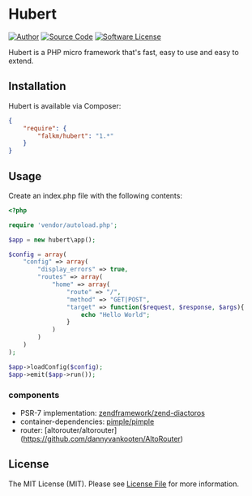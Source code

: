 Hubert
======

[![Author](https://img.shields.io/badge/author-falkm-blue.svg?style=flat-square)](https://falk-m.de)
[![Source Code](http://img.shields.io/badge/source-falkmueller/hubert-blue.svg?style=flat-square)](https://github.com/falkmueller/hubert)
[![Software License](https://img.shields.io/badge/license-MIT-brightgreen.svg?style=flat-square)](LICENSE)

Hubert is a PHP micro framework that's fast, easy to use and easy to extend.

## Installation

Hubert is available via Composer:

```json
{
    "require": {
        "falkm/hubert": "1.*"
    }
}
```

## Usage

Create an index.php file with the following contents:

```php
<?php

require 'vendor/autoload.php';

$app = new hubert\app();

$config = array(
    "config" => array(
        "display_errors" => true,
        "routes" => array(
            "home" => array(
                "route" => "/", 
                "method" => "GET|POST", 
                "target" => function($request, $response, $args){
                    echo "Hello World";
                }
            )
        )
    )
);

$app->loadConfig($config);
$app->emit($app->run());
```

### components

- PSR-7 implementation: [zendframework/zend-diactoros](https://zendframework.github.io/zend-diactoros/)
- container-dependencies: [pimple/pimple](http://pimple.sensiolabs.org/)
- router: [altorouter/altorouter] (https://github.com/dannyvankooten/AltoRouter)

## License

The MIT License (MIT). Please see [License File](https://github.com/falkmueller/hubert/blob/master/LICENSE) for more information.